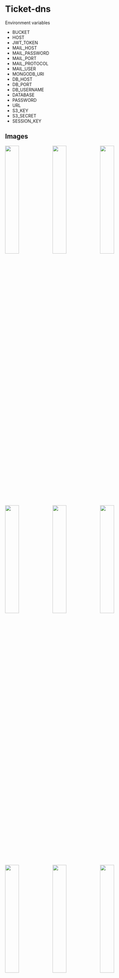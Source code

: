 # Ticket-dns

Environment variables

- BUCKET
- HOST
- JWT_TOKEN
- MAIL_HOST
- MAIL_PASSWORD
- MAIL_PORT
- MAIL_PROTOCOL
- MAIL_USER
- MONGODB_URI
- DB_HOST
- DB_PORT
- DB_USERNAME
- DATABASE
- PASSWORD
- URL
- S3_KEY
- S3_SECRET
- SESSION_KEY

## Images

<img src="https://portfolio-dns.herokuapp.com/api/project/file/5db58ed59c652a001e024b30/Screenshot_20191027_092721.png" width="30%" />
<img src="https://portfolio-dns.herokuapp.com/api/project/file/5db58ed59c652a001e024b30/Screenshot_20191027_092820.png" width="30%" />
<img src="https://portfolio-dns.herokuapp.com/api/project/file/5db58ed59c652a001e024b30/Screenshot_20191027_092840.png" width="30%" />
<img src="https://portfolio-dns.herokuapp.com/api/project/file/5db58ed59c652a001e024b30/Screenshot_20191027_092920.png" width="30%" />
<img src="https://portfolio-dns.herokuapp.com/api/project/file/5db58ed59c652a001e024b30/Screenshot_20191027_092943.png" width="30%" />
<img src="https://portfolio-dns.herokuapp.com/api/project/file/5db58ed59c652a001e024b30/Screenshot_20191027_093007.png" width="30%" />
<img src="https://portfolio-dns.herokuapp.com/api/project/file/5db58ed59c652a001e024b30/Screenshot_20191027_093022.png" width="30%" />
<img src="https://portfolio-dns.herokuapp.com/api/project/file/5db58ed59c652a001e024b30/Screenshot_20191027_093102.png" width="30%" />
<img src="https://portfolio-dns.herokuapp.com/api/project/file/5db58ed59c652a001e024b30/Screenshot_20191027_093118.png" width="30%" />
<img src="https://portfolio-dns.herokuapp.com/api/project/file/5db58ed59c652a001e024b30/Screenshot_20191027_093130.png" width="30%" />
<img src="https://portfolio-dns.herokuapp.com/api/project/file/5db58ed59c652a001e024b30/Screenshot_20191027_093143.png" width="30%" />